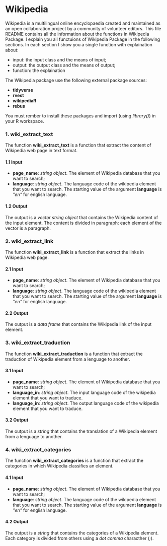 # Wikipedia
Wikipedia is a multilingual online encyclopaedia created and maintained as an open collaboration project by a community of volunteer editors. This file README contains all the information about the functions in Wikipedia Package. I explain you all functuions of Wikipedia Package in the following sections. In each section I show you a single function with explaination about:
- input: the input class and the means of input;
- output: the output class and the means of output;
- function: the explaination

The Wikipedia package use the following external package sources:
- **tidyverse**
- **rvest**
- **wikipediaR**
- **rebus**

You must rember to install these packages and import (using *library()*) in your R workspace.

### 1. wiki_extract_text
The function **wiki_extract_text** is a function that extract the content of Wikipedia web page in text format. 

#### 1.1 Input
- **page_name**: *string object*. The element of Wikipedia database that you want to search;
- **language**: *string object*. The language code of the wikipedia element that you want to search. The starting value of the argument **language** is *"en"* for english language. 

#### 1.2 Output
The output is a *vector string object* that contains the Wikipedia content of the input element. The content is divided in paragraph: each element of the vector is a paragraph. 

### 2. wiki_extract_link
The function **wiki_extract_link** is a function that extract the links in Wikipedia web page. 

#### 2.1 Input
- **page_name**: *string object*. The element of Wikipedia database that you want to search;
- **language**: *string object*. The language code of the wikipedia element that you want to search. The starting value of the argument **language** is *"en"* for english language. 

#### 2.2 Output
The output is a *data frame* that contains the Wikipedia link of the input element. 

### 3. wiki_extract_traduction
The function **wiki_extract_traduction** is a function that extract the traduction of Wikipedia element from a lenguage to another. 

#### 3.1 Input
- **page_name**: *string object*. The element of Wikipedia database that you want to search;
- **language_in**: *string object*. The input language code of the wikipedia element that you want to traduce.
- **language_in**: *string object*. The output language code of the wikipedia element that you want to traduce.

#### 3.2 Output
The output is a *string* that contains the translation of a Wikipedia element from a lenguage to another. 


### 4. wiki_extract_categories
The function **wiki_extract_categories** is a function that extract the categories in which Wikipedia classifies an element. 

#### 4.1 Input
- **page_name**: *string object*. The element of Wikipedia database that you want to search;
- **language**: *string object*. The language code of the wikipedia element that you want to search. The starting value of the argument **language** is *"en"* for english language. 


#### 4.2 Output
The output is a *string* that contains the categories of a Wikipedia element. Each category is divided from others using a *dot comma* characther (*;*). 



